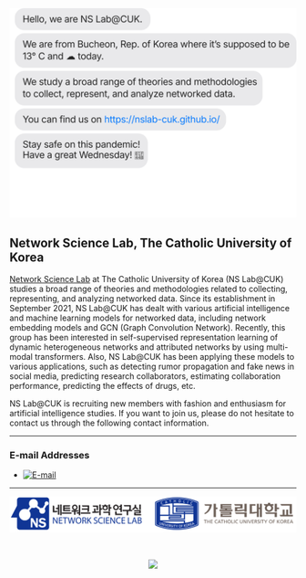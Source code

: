 [![message_svg](https://github.com/NSLab-CUK/NSLab-CUK/blob/master/chat.svg)](https://nslab-cuk.github.io/)

## Network Science Lab, The Catholic University of Korea

[Network Science Lab](https://nslab-cuk.github.io/) at The Catholic University of Korea (NS Lab@CUK) studies a broad range of theories and methodologies related to collecting, representing, and analyzing networked data. Since its establishment in September 2021, NS Lab@CUK has dealt with various artificial intelligence and machine learning models for networked data, including network embedding models and GCN (Graph Convolution Network). Recently, this group has been interested in self-supervised representation learning of dynamic heterogeneous networks and attributed networks by using multi-modal transformers. Also, NS Lab@CUK has been applying these models to various applications, such as detecting rumor propagation and fake news in social media, predicting research collaborators, estimating collaboration performance, predicting the effects of drugs, etc.

NS Lab@CUK is recruiting new members with fashion and enthusiasm for artificial intelligence studies. If you want to join us, please do not hesitate to contact us through the following contact information.

***
### E-mail Addresses

* [![E-mail](https://img.shields.io/badge/Official-nslab.ai.cuk@gmail.com-0C2E86?style=flat-square&logo=Gmail&logoColor=white)](mailto:nslab.ai.cuk@gmail.com)
<!-- 주석처리 
* [![E-mail](https://img.shields.io/badge/Director-ojlee@catholic.ac.kr-0C2E86?style=flat-square&logo=Gmail&logoColor=white)](mailto:ojlee@catholic.ac.kr)
* [![E-mail](https://img.shields.io/badge/Lab%20Rep-sarasong4423@gmail.com-0C2E86?style=flat-square&logo=Gmail&logoColor=white)](mailto:sarasong4423@gmail.com)
-->

***

<a href="https://nslab-cuk.github.io/"><img src="/Logo_Dual_Wide.png"/></a>

<br>

<p align="center">
  <a href="https://github.com/NSLab-CUK"><img src="https://hits.seeyoufarm.com/api/count/incr/badge.svg?url=https%3A%2F%2Fgithub.com%2FNSLab-CUK&count_bg=%230C2E86&title_bg=%23555555&icon=github.svg&icon_color=%23E7E7E7&title=HITS&edge_flat=true"/></a>
</p>
 
